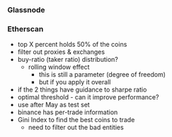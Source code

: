 ### Glassnode

### Etherscan


* top X percent holds 50% of the coins
* filter out proxies & exchanges
* buy-ratio (taker ratio) distribution?
  * rolling window effect
    * this is still a parameter (degree of freedom)
    * but if you apply it overall
* if the 2 things have guidance to sharpe ratio
* optimal threshold - can it improve performance?
* use after May as test set
* binance has per-trade information
* Gini Index to find the best coins to trade
  * need to filter out the bad entities
